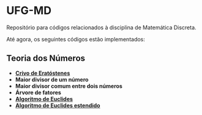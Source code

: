 # UFG-MD
Repositório para códigos relacionados à disciplina de Matemática Discreta.

Até agora, os seguintes códigos estão implementados:

## Teoria dos Números

  - [**Crivo de Eratóstenes**](https://pt.wikipedia.org/wiki/Crivo_de_Eratóstenes)
  - **Maior divisor de um número**
  - **Maior divisor comum entre dois números**
  - **Árvore de fatores**
  - [**Algoritmo de Euclides**](https://pt.wikipedia.org/wiki/Algoritmo_de_Euclides)
  - [**Algoritmo de Euclides estendido**](https://pt.wikipedia.org/wiki/Algoritmo_de_Euclides_estendido)
